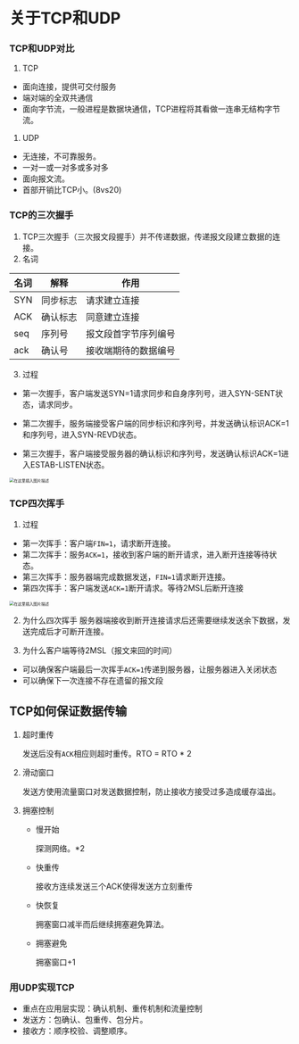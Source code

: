# 关于TCP和UDP

### TCP和UDP对比

1. TCP

- 面向连接，提供可交付服务
- 端对端的全双共通信
- 面向字节流，一般进程是数据块通信，TCP进程将其看做一连串无结构字节流。

1. UDP

- 无连接，不可靠服务。
- 一对一或一对多或多对多
- 面向报文流。
- 首部开销比TCP小。(8vs20)

### TCP的三次握手

1. TCP三次握手（三次报文段握手）并不传递数据，传递报文段建立数据的连接。
2. 名词

| 名词 | 解释     | 作用                 |
| ---- | -------- | -------------------- |
| SYN  | 同步标志 | 请求建立连接         |
| ACK  | 确认标志 | 同意建立连接         |
| seq  | 序列号   | 报文段首字节序列编号 |
| ack  | 确认号   | 接收端期待的数据编号 |

3. 过程

+ 第一次握手，客户端发送SYN=1请求同步和自身序列号，进入SYN-SENT状态，请求同步。

+ 第二次握手，服务端接受客户端的同步标识和序列号，并发送确认标识ACK=1和序列号，进入SYN-REVD状态。
+ 第三次握手，客户端接受服务器的确认标识和序列号，发送确认标识ACK=1进入ESTAB-LISTEN状态。

<img src="https://img-blog.csdnimg.cn/20200228094340701.png?x-oss-process=image/watermark,type_ZmFuZ3poZW5naGVpdGk,shadow_10,text_aHR0cHM6Ly9ibG9nLmNzZG4ubmV0L3FxXzQwNzgxMjkx,size_16,color_FFFFFF,t_70" alt="在这里插入图片描述" style="zoom:50%;" />

### TCP四次挥手

1. 过程

- 第一次挥手：客户端`FIN=1`，请求断开连接。
- 第二次挥手：服务`ACK=1`，接收到客户端的断开请求，进入断开连接等待状态。
- 第三次挥手：服务器端完成数据发送，`FIN=1`请求断开连接。
- 第四次挥手：客户端发送`ACK=1`断开请求。等待2MSL后断开连接

<img src="https://img-blog.csdnimg.cn/20200301165357722.png?x-oss-process=image/watermark,type_ZmFuZ3poZW5naGVpdGk,shadow_10,text_aHR0cHM6Ly9ibG9nLmNzZG4ubmV0L3FxXzQwNzgxMjkx,size_16,color_FFFFFF,t_70" alt="在这里插入图片描述" style="zoom:50%;" />

2. 为什么四次挥手
   服务器端接收到断开连接请求后还需要继续发送余下数据，发送完成后才可断开连接。

3. 为什么客户端等待2MSL（报文来回的时间）

- 可以确保客户端最后一次挥手`ACK=1`传递到服务器，让服务器进入关闭状态
- 可以确保下一次连接不存在遗留的报文段

## TCP如何保证数据传输

1. 超时重传

   发送后没有`ACK`相应则超时重传。RTO = RTO * 2

2. 滑动窗口

   发送方使用流量窗口对发送数据控制，防止接收方接受过多造成缓存溢出。

3. 拥塞控制

   + 慢开始

     探测网络。*2

   + 快重传

     接收方连续发送三个ACK使得发送方立刻重传

   + 快恢复

     拥塞窗口减半而后继续拥塞避免算法。

   + 拥塞避免

     拥塞窗口+1

### 用UDP实现TCP

- 重点在应用层实现：确认机制、重传机制和流量控制
- 发送方：包确认、包重传、包分片。
- 接收方：顺序校验、调整顺序。